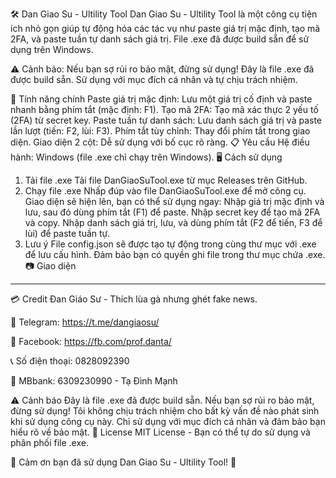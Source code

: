 🛠️ Dan Giao Su - Ultility Tool
Dan Giao Su - Ultility Tool là một công cụ tiện ích nhỏ gọn giúp tự động hóa các tác vụ như paste giá trị mặc định, tạo mã 2FA, và paste tuần tự danh sách giá trị. File .exe đã được build sẵn để sử dụng trên Windows.

⚠️ Cảnh báo: Nếu bạn sợ rủi ro bảo mật, đừng sử dụng! Đây là file .exe đã được build sẵn. Sử dụng với mục đích cá nhân và tự chịu trách nhiệm.

🚀 Tính năng chính
Paste giá trị mặc định: Lưu một giá trị cố định và paste nhanh bằng phím tắt (mặc định: F1).
Tạo mã 2FA: Tạo mã xác thực 2 yếu tố (2FA) từ secret key.
Paste tuần tự danh sách: Lưu danh sách giá trị và paste lần lượt (tiến: F2, lùi: F3).
Phím tắt tùy chỉnh: Thay đổi phím tắt trong giao diện.
Giao diện 2 cột: Dễ sử dụng với bố cục rõ ràng.
📋 Yêu cầu
Hệ điều hành: Windows (file .exe chỉ chạy trên Windows).
🖥️ Cách sử dụng
1. Tải file .exe
Tải file DanGiaoSuTool.exe từ mục Releases trên GitHub.
2. Chạy file .exe
Nhấp đúp vào file DanGiaoSuTool.exe để mở công cụ.
Giao diện sẽ hiện lên, bạn có thể sử dụng ngay:
Nhập giá trị mặc định và lưu, sau đó dùng phím tắt (F1) để paste.
Nhập secret key để tạo mã 2FA và copy.
Nhập danh sách giá trị, lưu, và dùng phím tắt (F2 để tiến, F3 để lùi) để paste tuần tự.
3. Lưu ý
File config.json sẽ được tạo tự động trong cùng thư mục với .exe để lưu cấu hình.
Đảm bảo bạn có quyền ghi file trong thư mục chứa .exe.
📷 Giao diện


-----------------------------------------------------------------

💳 Credit
Đan Giáo Sư - Thích lùa gà nhưng ghét fake news.

📩 Telegram: https://t.me/dangiaosu/

📘 Facebook: https://fb.com/prof.danta/

📞 Số điện thoại: 0828092390

🏦 MBbank: 6309230990 - Tạ Đình Mạnh

⚠️ Cảnh báo
Đây là file .exe đã được build sẵn. Nếu bạn sợ rủi ro bảo mật, đừng sử dụng! Tôi không chịu trách nhiệm cho bất kỳ vấn đề nào phát sinh khi sử dụng công cụ này.
Chỉ sử dụng với mục đích cá nhân và đảm bảo bạn hiểu rõ về bảo mật.
📜 License
MIT License - Bạn có thể tự do sử dụng và phân phối file .exe.

🎉 Cảm ơn bạn đã sử dụng Dan Giao Su - Ultility Tool! 🎉
